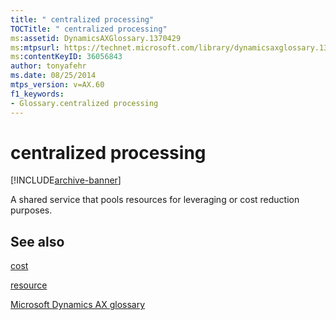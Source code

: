 ```yaml
---
title: " centralized processing"
TOCTitle: " centralized processing"
ms:assetid: DynamicsAXGlossary.1370429
ms:mtpsurl: https://technet.microsoft.com/library/dynamicsaxglossary.1370429(v=AX.60)
ms:contentKeyID: 36056843
author: tonyafehr
ms.date: 08/25/2014
mtps_version: v=AX.60
f1_keywords:
- Glossary.centralized processing
---
```


# centralized processing


[!INCLUDE[archive-banner](includes/archive-banner.md)]

A shared service that pools resources for leveraging or cost reduction purposes.

## See also

[cost](cost.md)

[resource](resource.md)

[Microsoft Dynamics AX glossary](glossary/microsoft-dynamics-ax-glossary.md)

  



